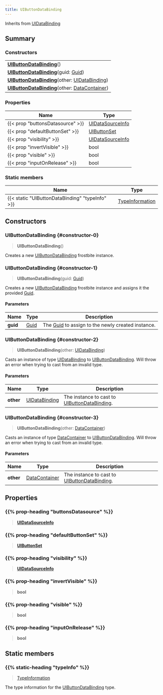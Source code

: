 ```yaml
---
title: UIButtonDataBinding
---
```


Inherits from 
[UIDataBinding](/vext/ref/fb/uidatabinding)

## Summary
### Constructors
| |
| ----------- |
| **[UIButtonDataBinding](#constructor-0)**() |
| **[UIButtonDataBinding](#constructor-1)**(guid: [Guid](/vext/ref/shared/class/guid)) |
| **[UIButtonDataBinding](#constructor-2)**(other: [UIDataBinding](/vext/ref/fb/uidatabinding)) |
| **[UIButtonDataBinding](#constructor-3)**(other: [DataContainer](/vext/ref/shared/class/datacontainer)) |

### Properties
| Name | Type |
| ---- | ---- |
| {{< prop "buttonsDatasource" >}} | [UIDataSourceInfo](/vext/ref/fb/uidatasourceinfo) |
| {{< prop "defaultButtonSet" >}} | [UIButtonSet](/vext/ref/fb/uibuttonset) |
| {{< prop "visibility" >}} | [UIDataSourceInfo](/vext/ref/fb/uidatasourceinfo) |
| {{< prop "invertVisible" >}} | bool |
| {{< prop "visible" >}} | bool |
| {{< prop "inputOnRelease" >}} | bool |

### Static members
| Name | Type |
| ---- | ---- |
| {{< static "UIButtonDataBinding" "typeInfo" >}} | [TypeInformation](/vext/ref/shared/class/typeinformation) |

## Constructors
### UIButtonDataBinding {#constructor-0}
> **UIButtonDataBinding**()

Creates a new [UIButtonDataBinding](/vext/ref/fb/uibuttondatabinding) frostbite instance.

### UIButtonDataBinding {#constructor-1}
> **UIButtonDataBinding**(guid: [Guid](/vext/ref/shared/class/guid))

Creates a new [UIButtonDataBinding](/vext/ref/fb/uibuttondatabinding) frostbite instance and assigns it the provided [Guid](/vext/ref/shared/class/guid).

#### Parameters
| Name | Type | Description |
| ---- | ---- | ----------- |
| **guid** | [Guid](/vext/ref/shared/class/guid) | The [Guid](/vext/ref/shared/class/guid) to assign to the newly created instance. |

### UIButtonDataBinding {#constructor-2}
> **UIButtonDataBinding**(other: [UIDataBinding](/vext/ref/fb/uidatabinding))

Casts an instance of type [UIDataBinding](/vext/ref/fb/uidatabinding) to [UIButtonDataBinding](/vext/ref/fb/uibuttondatabinding). Will throw an error when trying to cast from an invalid type.

#### Parameters
| Name | Type | Description |
| ---- | ---- | ----------- |
| **other** | [UIDataBinding](/vext/ref/fb/uidatabinding) | The instance to cast to [UIButtonDataBinding](/vext/ref/fb/uibuttondatabinding). |

### UIButtonDataBinding {#constructor-3}
> **UIButtonDataBinding**(other: [DataContainer](/vext/ref/shared/class/datacontainer))

Casts an instance of type [DataContainer](/vext/ref/shared/class/datacontainer) to [UIButtonDataBinding](/vext/ref/fb/uibuttondatabinding). Will throw an error when trying to cast from an invalid type.

#### Parameters
| Name | Type | Description |
| ---- | ---- | ----------- |
| **other** | [DataContainer](/vext/ref/shared/class/datacontainer) | The instance to cast to [UIButtonDataBinding](/vext/ref/fb/uibuttondatabinding). |

## Properties
### {{% prop-heading "buttonsDatasource" %}}
> **[UIDataSourceInfo](/vext/ref/fb/uidatasourceinfo)**

### {{% prop-heading "defaultButtonSet" %}}
> **[UIButtonSet](/vext/ref/fb/uibuttonset)**

### {{% prop-heading "visibility" %}}
> **[UIDataSourceInfo](/vext/ref/fb/uidatasourceinfo)**

### {{% prop-heading "invertVisible" %}}
> **bool**

### {{% prop-heading "visible" %}}
> **bool**

### {{% prop-heading "inputOnRelease" %}}
> **bool**

## Static members
### {{% static-heading "typeInfo" %}}
> [TypeInformation](/vext/ref/shared/class/typeinformation)

The type information for the [UIButtonDataBinding](/vext/ref/fb/uibuttondatabinding) type.

